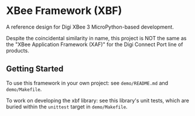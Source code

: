 # XBee Framework (XBF)

A reference design for Digi XBee 3 MicroPython-based development.

Despite the coincidental similarity in name, this project is NOT the same as the
"XBee Application Framework (XAF)" for the Digi Connect Port line of products.

## Getting Started

To use this framework in your own project: see `demo/README.md` and `demo/Makefile`.

To work on developing the xbf library: see this library's unit tests,
which are buried within the `unittest` target in `demo/Makefile`.

